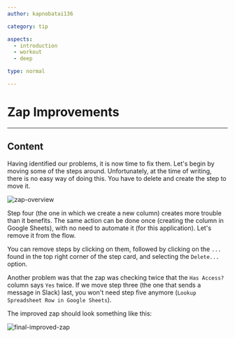 ```yaml
---
author: kapnobatai136

category: tip

aspects:
  - introduction
  - workout
  - deep

type: normal

---
```


# Zap Improvements

---
## Content

Having identified our problems, it is now time to fix them. Let's begin by moving some of the steps around. Unfortunately, at the time of writing, there is no easy way of doing this. You have to delete and create the step to move it.

![zap-overview](https://img.enkipro.com/bda11ffb840b378143132f2475ceaaa2.png)

Step four (the one in which we create a new column) creates more trouble than it benefits. The same action can be done once (creating the column in Google Sheets), with no need to automate it (for this application). Let's remove it from the flow.

You can remove steps by clicking on them, followed by clicking on the `...` found in the top right corner of the step card, and selecting the `Delete...` option.

Another problem was that the zap was checking twice that the `Has Access?` column says `Yes` twice. If we move step three (the one that sends a message in Slack) last, you won't need step five anymore (`Lookup Spreadsheet Row in Google Sheets`).

The improved zap should look something like this:

![final-improved-zap](https://img.enkipro.com/a7ed827bbf46958adfb8b36344ce39db.png)